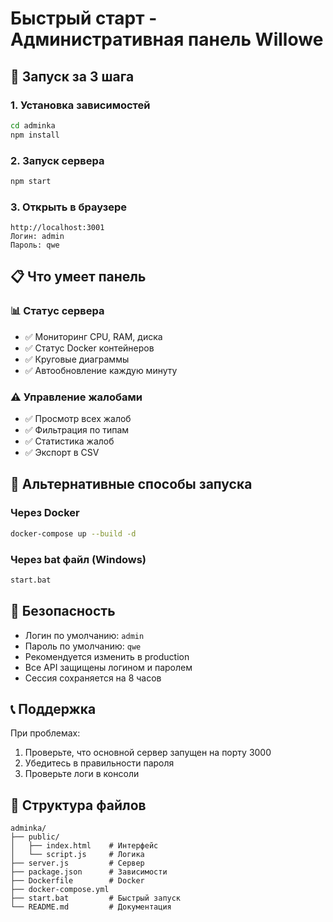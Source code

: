 # Быстрый старт - Административная панель Willowe

## 🚀 Запуск за 3 шага

### 1. Установка зависимостей
```bash
cd adminka
npm install
```

### 2. Запуск сервера
```bash
npm start
```

### 3. Открыть в браузере
```
http://localhost:3001
Логин: admin
Пароль: qwe
```

## 📋 Что умеет панель

### 📊 Статус сервера
- ✅ Мониторинг CPU, RAM, диска
- ✅ Статус Docker контейнеров  
- ✅ Круговые диаграммы
- ✅ Автообновление каждую минуту

### ⚠️ Управление жалобами
- ✅ Просмотр всех жалоб
- ✅ Фильтрация по типам
- ✅ Статистика жалоб
- ✅ Экспорт в CSV

## 🔧 Альтернативные способы запуска

### Через Docker
```bash
docker-compose up --build -d
```

### Через bat файл (Windows)
```bash
start.bat
```

## 🔐 Безопасность

- Логин по умолчанию: `admin`
- Пароль по умолчанию: `qwe`
- Рекомендуется изменить в production
- Все API защищены логином и паролем
- Сессия сохраняется на 8 часов

## 📞 Поддержка

При проблемах:
1. Проверьте, что основной сервер запущен на порту 3000
2. Убедитесь в правильности пароля
3. Проверьте логи в консоли

## 📁 Структура файлов

```
adminka/
├── public/
│   ├── index.html    # Интерфейс
│   └── script.js     # Логика
├── server.js         # Сервер
├── package.json      # Зависимости
├── Dockerfile        # Docker
├── docker-compose.yml
├── start.bat         # Быстрый запуск
└── README.md         # Документация
``` 